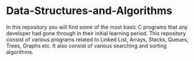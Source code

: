# Data-Structures-and-Algorithms
In this repository you will find some of the most basic C programs that any developer had gone through in their initial learning period.
This repository consist of various programs related to Linked List, Arrays, Stacks, Queues, Trees, Graphs etc. It also consist of various searching and sorting algorithms.
